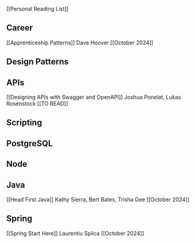 [[Personal Reading List]]

## Career
[[Apprenticeship Patterns]] Dave Hoover [[October 2024]]

## Design Patterns

## APIs
[[Designing APIs with Swagger and OpenAPI]] Joshua Ponelat, Lukas Rosenstock [[TO READ]]
## Scripting

## PostgreSQL

## Node

## Java
[[Head First Java]] Kathy Sierra, Bert Bates, Trisha Gee [[October 2024]]
## Spring
[[Spring Start Here]] Laurentiu Spilca [[October 2024]]